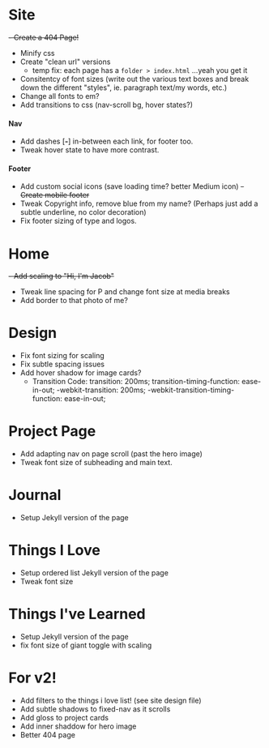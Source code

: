 # Site
~~- Create a 404 Page!~~
- Minify css
- Create "clean url" versions
    - temp fix: each page has a `folder > index.html` ...yeah you get it
- Consitentcy of font sizes (write out the various text boxes and break down the different "styles", ie. paragraph text/my words, etc.)
- Change all fonts to em? 
- Add transitions to css (nav-scroll bg, hover states?)


#### Nav
- Add dashes [**-**] in-between each link, for footer too.
- Tweak hover state to have more contrast.

#### Footer
- Add custom social icons (save loading time? better Medium icon)
~~- Create mobile footer~~
- Tweak Copyright info, remove blue from my name? (Perhaps just add a subtle underline, no color decoration)
- Fix footer sizing of type and logos.


# Home
~~- Add scaling to "Hi, I'm Jacob"~~
- Tweak line spacing for P and change font size at media breaks
- Add border to that photo of me?

# Design
- Fix font sizing for scaling
- Fix subtle spacing issues
- Add hover shadow for image cards?
    - Transition Code:
            transition: 200ms;
            transition-timing-function: ease-in-out;
            -webkit-transition: 200ms;
            -webkit-transition-timing-function: ease-in-out;

# Project Page
- Add adapting nav on page scroll (past the hero image)
- Tweak font size of subheading and main text.

# Journal
- Setup Jekyll version of the page

# Things I Love
- Setup ordered list Jekyll version of the page
- Tweak font size

# Things I've Learned
- Setup Jekyll version of the page
- fix font size of giant toggle with scaling


# For v2!
- Add filters to the things i love list! (see site design file)
- Add subtle shadows to fixed-nav as it scrolls
- Add gloss to project cards
- Add inner shaddow for hero image
- Better 404 page

